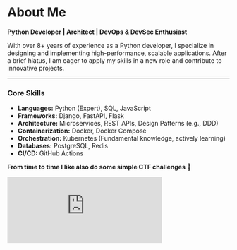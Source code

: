 # About Me

**Python Developer | Architect | DevOps & DevSec Enthusiast**

With over 8+ years of experience as a Python developer, I specialize in designing and implementing high-performance, scalable applications. After a brief hiatus, I am eager to apply my skills in a new role and contribute to innovative projects.

---

### **Core Skills**

* **Languages:** Python (Expert), SQL, JavaScript
* **Frameworks:** Django, FastAPI, Flask
* **Architecture:** Microservices, REST APIs, Design Patterns (e.g., DDD)
* **Containerization:** Docker, Docker Compose
* **Orchestration:** Kubernetes (Fundamental knowledge, actively learning)
* **Databases:** PostgreSQL, Redis
* **CI/CD:** GitHub Actions

**From time to time I like also do some simple CTF challenges :eyes:**

<iframe src="https://tryhackme.com/api/v2/badges/public-profile?userPublicId=199876" style="width: 350px; border: 0"></iframe>

